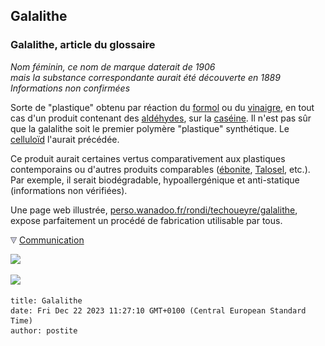 ## Galalithe
### Galalithe, article du glossaire
 _Nom féminin, ce nom de marque daterait de 1906  
mais la substance correspondante aurait été découverte en 1889  
Informations non confirmées_

Sorte de "plastique" obtenu par réaction du [formol](formol.html) ou du [vinaigre](vinaigre.html), en tout cas d'un produit contenant des [aldéhydes](aldehyde.html), sur la [caséine](caseine.html). Il n'est pas sûr que la galalithe soit le premier polymère "plastique" synthétique. Le [celluloïd](plastiques.html#celluloid) l'aurait précédée.

Ce produit aurait certaines vertus comparativement aux plastiques contemporains ou d'autres produits comparables ([ébonite](ebonite.html), [Talosel](talosel.html), etc.). Par exemple, il serait biodégradable, hypoallergénique et anti-statique (informations non vérifiées).

Une page web illustrée, [perso.wanadoo.fr/rondi/techoueyre/galalithe](http://perso.wanadoo.fr/rondi/techoueyre/galalithe), expose parfaitement un procédé de fabrication utilisable par tous.



![](images/flechebas.gif) [Communication](http://www.artrealite.com/annonceurs.htm) 

[![](https://cbonvin.fr/sites/regie.artrealite.com/visuels/campagne1.png)](index-2.html#20131014)

![](https://cbonvin.fr/sites/regie.artrealite.com/visuels/campagne2.png)
```
title: Galalithe
date: Fri Dec 22 2023 11:27:10 GMT+0100 (Central European Standard Time)
author: postite
```
